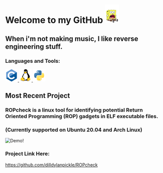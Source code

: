 # Welcome to my GitHub <img src="Meme.gif" height="60"/>
## When i'm not making music, I like reverse engineering stuff.

<h3 align="left">Languages and Tools:</h3>
<p align="left"> <a href="https://www.cprogramming.com/" target="_blank" rel="noreferrer"> <img src="https://raw.githubusercontent.com/devicons/devicon/master/icons/c/c-original.svg" alt="c" width="40" height="40"/> </a> <a href="https://www.linux.org/" target="_blank" rel="noreferrer"> <img src="https://raw.githubusercontent.com/devicons/devicon/master/icons/linux/linux-original.svg" alt="linux" width="40" height="40"/> </a> <a href="https://www.python.org" target="_blank" rel="noreferrer"> <img src="https://raw.githubusercontent.com/devicons/devicon/master/icons/python/python-original.svg" alt="python" width="40" height="40"/> </a> </p>

## Most Recent Project
### ROPcheck is a linux tool for identifying potential Return Oriented Programming (ROP) gadgets in ELF executable files.
### (Currently supported on Ubuntu 20.04 and Arch Linux) 
![Demo!](/demo/animated_demo_v5.gif)

### Project Link Here:
https://github.com/dilldylanpickle/ROPcheck
